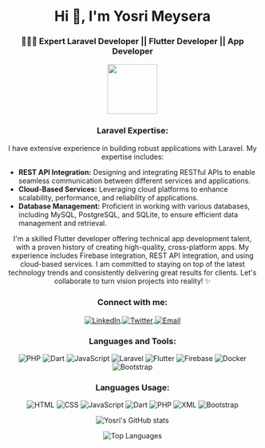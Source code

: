 <h1 align="center">Hi 👋, I'm Yosri Meysera</h1>
<h3 align="center">🧑🏽‍💻 Expert Laravel Developer || Flutter Developer || App Developer</h3>

<p align="center">
  <img src="https://media.giphy.com/media/26tn33aiTi1jkl6H6/giphy.gif" width="100"/>
</p>



<h3 align="center">Laravel Expertise:</h3>
<p align="center">
  I have extensive experience in building robust applications with Laravel. My expertise includes:
</p>
<ul>
  <li><strong>REST API Integration:</strong> Designing and integrating RESTful APIs to enable seamless communication between different services and applications.</li>
  <li><strong>Cloud-Based Services:</strong> Leveraging cloud platforms to enhance scalability, performance, and reliability of applications.</li>
  <li><strong>Database Management:</strong> Proficient in working with various databases, including MySQL, PostgreSQL, and SQLite, to ensure efficient data management and retrieval.</li>
</ul>
<p align="center">
  I'm a skilled Flutter developer offering technical app development talent, with a proven history of creating high-quality, cross-platform apps. My experience includes Firebase integration, REST API integration, and using cloud-based services. I am committed to staying on top of the latest technology trends and consistently delivering great results for clients. Let's collaborate to turn vision projects into reality! ✨
</p>
<h3 align="center">Connect with me:</h3>
<p align="center">
  <a href="https://www.linkedin.com/in/your-linkedin-profile/" target="_blank">
    <img align="center" src="https://img.shields.io/badge/-LinkedIn-%230077B5?style=for-the-badge&logo=linkedin&logoColor=white" alt="LinkedIn"/>
  </a>
  <a href="https://twitter.com/your-twitter-profile" target="_blank">
    <img align="center" src="https://img.shields.io/badge/-Twitter-%231DA1F2?style=for-the-badge&logo=twitter&logoColor=white" alt="Twitter"/>
  </a>
  <a href="mailto:your-email@example.com">
    <img align="center" src="https://img.shields.io/badge/-Email-D14836?style=for-the-badge&logo=gmail&logoColor=white" alt="Email"/>
  </a>
</p>

<h3 align="center">Languages and Tools:</h3>
<p align="center">
  <img src="https://img.shields.io/badge/PHP-777BB4?style=for-the-badge&logo=php&logoColor=white" alt="PHP"/>
  <img src="https://img.shields.io/badge/Dart-0175C2?style=for-the-badge&logo=dart&logoColor=white" alt="Dart"/>
  <img src="https://img.shields.io/badge/JavaScript-323330?style=for-the-badge&logo=javascript&logoColor=F7DF1E" alt="JavaScript"/>
  <img src="https://img.shields.io/badge/Laravel-FF2D20?style=for-the-badge&logo=laravel&logoColor=white" alt="Laravel"/>
  <img src="https://img.shields.io/badge/Flutter-02569B?style=for-the-badge&logo=flutter&logoColor=white" alt="Flutter"/>
  <img src="https://img.shields.io/badge/Firebase-FFCA28?style=for-the-badge&logo=firebase&logoColor=black" alt="Firebase"/>
  <img src="https://img.shields.io/badge/Docker-2496ED?style=for-the-badge&logo=docker&logoColor=white" alt="Docker"/>
  <img src="https://img.shields.io/badge/Bootstrap-7952B3?style=for-the-badge&logo=bootstrap&logoColor=white" alt="Bootstrap"/>
</p>

<h3 align="center">Languages Usage:</h3>

<p align="center">
  <img src="https://img.shields.io/badge/HTML-75%25-yellow?style=for-the-badge&logo=html5&logoColor=white" alt="HTML"/>
  <img src="https://img.shields.io/badge/CSS-75%25-blue?style=for-the-badge&logo=css3&logoColor=white" alt="CSS"/>
  <img src="https://img.shields.io/badge/JavaScript-75%25-yellowgreen?style=for-the-badge&logo=javascript&logoColor=white" alt="JavaScript"/>
  <img src="https://img.shields.io/badge/Dart-75%25-00B4AB?style=for-the-badge&logo=dart&logoColor=white" alt="Dart"/>
  <img src="https://img.shields.io/badge/PHP-75%25-777BB4?style=for-the-badge&logo=php&logoColor=white" alt="PHP"/>
  <img src="https://img.shields.io/badge/XML-75%25-0060F2?style=for-the-badge&logo=xml&logoColor=white" alt="XML"/>
  <img src="https://img.shields.io/badge/Bootstrap-75%25-7952B3?style=for-the-badge&logo=bootstrap&logoColor=white" alt="Bootstrap"/>
</p>

<p align="center">
  <img src="https://github-readme-stats.vercel.app/api?username=your-username&show_icons=true&theme=radical" alt="Yosri's GitHub stats"/>
</p>

<p align="center">
  <img src="https://github-readme-stats.vercel.app/api/top-langs/?username=your-username&layout=compact&theme=radical" alt="Top Languages"/>
</p>